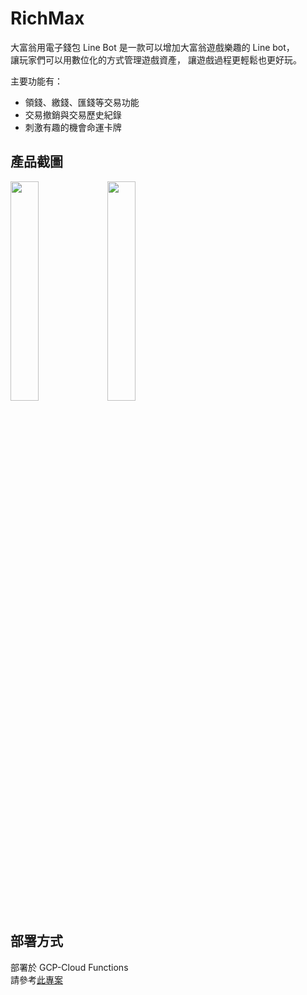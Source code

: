 # RichMax
大富翁用電子錢包 Line Bot 是一款可以增加大富翁遊戲樂趣的 Line bot，  
讓玩家們可以用數位化的方式管理遊戲資產，
讓遊戲過程更輕鬆也更好玩。

主要功能有：
- 領錢、繳錢、匯錢等交易功能
- 交易撤銷與交易歷史紀錄
- 刺激有趣的機會命運卡牌

## 產品截圖
<img src='https://user-images.githubusercontent.com/34936931/191660468-50aa52a0-4faa-45d5-9998-947ac5b90d63.jpg' width=30% height=30%>
<img src='https://user-images.githubusercontent.com/34936931/191660478-0d68a64a-ee42-4997-8bdc-dc512f3714a7.jpg' width=30% height=30%>

## 部署方式
部署於 GCP-Cloud Functions  
請參考[此專案](https://github.com/maxzh1999tw/Linebot-on-CloudFunction)
